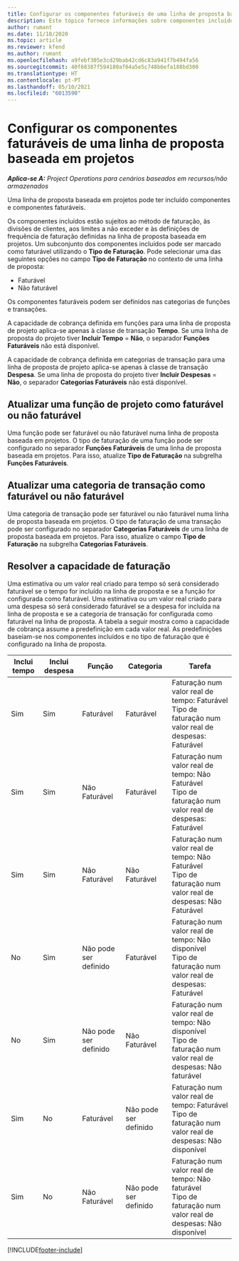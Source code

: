 ```yaml
---
title: Configurar os componentes faturáveis de uma linha de proposta baseada em projetos
description: Este tópico fornece informações sobre componentes incluídos, faturáveis e não faturáveis nas linhas de proposta baseadas em projetos.
author: rumant
ms.date: 11/18/2020
ms.topic: article
ms.reviewer: kfend
ms.author: rumant
ms.openlocfilehash: a9febf305e3cd29bab42cd6c83a941f7b494fa56
ms.sourcegitcommit: 40f68387f594180af64a5e5c748b6efa188bd300
ms.translationtype: HT
ms.contentlocale: pt-PT
ms.lasthandoff: 05/10/2021
ms.locfileid: "6013590"
---
```

# <a name="configure-the-chargeable-components-of-a-project-based-quote-line"></a>Configurar os componentes faturáveis de uma linha de proposta baseada em projetos

_**Aplica-se A:** Project Operations para cenários baseados em recursos/não armazenados_

Uma linha de proposta baseada em projetos pode ter incluído componentes e componentes faturáveis.

Os componentes incluídos estão sujeitos ao método de faturação, às divisões de clientes, aos limites a não exceder e às definições de frequência de faturação definidas na linha de proposta baseada em projetos.
Um subconjunto dos componentes incluídos pode ser marcado como faturável utilizando o **Tipo de Faturação**. Pode selecionar uma das seguintes opções no campo **Tipo de Faturação** no contexto de uma linha de proposta:

   - Faturável
   - Não faturável

Os componentes faturáveis podem ser definidos nas categorias de funções e transações.

A capacidade de cobrança definida em funções para uma linha de proposta de projeto aplica-se apenas à classe de transação **Tempo**. Se uma linha de proposta do projeto tiver **Incluir Tempo** = **Não**, o separador **Funções Faturáveis** não está disponível.

A capacidade de cobrança definida em categorias de transação para uma linha de proposta de projeto aplica-se apenas à classe de transação **Despesa**. Se uma linha de proposta do projeto tiver **Incluir Despesas** = **Não**, o separador **Categorias Faturáveis** não está disponível.

## <a name="update-a-role-to-be-chargeable-or-non-chargeable"></a>Atualizar uma função de projeto como faturável ou não faturável
Uma função pode ser faturável ou não faturável numa linha de proposta baseada em projetos. O tipo de faturação de uma função pode ser configurado no separador **Funções Faturáveis** de uma linha de proposta baseada em projetos. Para isso, atualize **Tipo de Faturação** na subgrelha **Funções Faturáveis**. 

## <a name="update-a-transaction-category-to-be-chargeable-or-non-chargeable"></a>Atualizar uma categoria de transação como faturável ou não faturável
Uma categoria de transação pode ser faturável ou não faturável numa linha de proposta baseada em projetos. O tipo de faturação de uma transação pode ser configurado no separador **Categorias Faturáveis** de uma linha de proposta baseada em projetos. Para isso, atualize o campo **Tipo de Faturação** na subgrelha **Categorias Faturáveis**. 

## <a name="resolve-chargeability"></a>Resolver a capacidade de faturação

Uma estimativa ou um valor real criado para tempo só será considerado faturável se o tempo for incluído na linha de proposta e se a função for configurada como faturável.
Uma estimativa ou um valor real criado para uma despesa só será considerado faturável se a despesa for incluída na linha de proposta e se a categoria de transação for configurada como faturável na linha de proposta. A tabela a seguir mostra como a capacidade de cobrança assume a predefinição em cada valor real. As predefinições baseiam-se nos componentes incluídos e no tipo de faturação que é configurado na linha de proposta.

| Inclui tempo | Inclui despesa | Função | Categoria | Tarefa |
| --- | --- | --- | --- | --- |
| Sim | Sim | Faturável | Faturável | Faturação num valor real de tempo: Faturável </br>Tipo de faturação num valor real de despesas: Faturável |
| Sim | Sim | Não Faturável | Faturável | Faturação num valor real de tempo: Não Faturável </br>Tipo de faturação num valor real de despesas: Faturável |
| Sim | Sim | Não Faturável | Não Faturável | Faturação num valor real de tempo: Não Faturável </br>Tipo de faturação num valor real de despesas: Não Faturável |
| No | Sim | Não pode ser definido | Faturável | Faturação num valor real de tempo: Não disponível </br>Tipo de faturação num valor real de despesas: Faturável |
| No | Sim | Não pode ser definido | Não Faturável | Faturação num valor real de tempo: Não disponível </br>Tipo de faturação num valor real de despesas: Não faturável |
| Sim | No | Faturável | Não pode ser definido | Faturação num valor real de tempo: Faturável </br>Tipo de faturação num valor real de despesas: Não disponível |
| Sim | No | Não Faturável | Não pode ser definido | Faturação num valor real de tempo: Não faturável </br> Tipo de faturação num valor real de despesas: Não disponível |


[!INCLUDE[footer-include](../includes/footer-banner.md)]